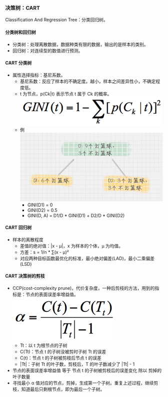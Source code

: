 ### 决策树：CART
Classification And Regression Tree：分类回归树。

#### 分类树和回归树
* 分类树：处理离散数据，数据种类有限的数据，输出的是样本的类别。
* 回归树：对连续型的数值进行预测。

#### CART 分类树
* 属性选择指标：基尼系数。
  * 基尼系数：反应了样本的不确定度。越小，样本之间差异性小，不确定程度低。
  * t 为节点，p(Ck|t) 表示节点 t 属于 Ck 的概率。\
  ![](https://github.com/YubinLiu/GeekTime_DataAnalysis/blob/master/img/基尼系数_公式.png)
  * 例
  ![](https://github.com/YubinLiu/GeekTime_DataAnalysis/blob/master/img/基尼系数_例.jpg)
    * GINI(D1) = 0
    * GINI(D2) = 0.5
    * GINI(D, A) = D1/D * GINI(D1) + D2/D * GINI(D2)

#### CART 回归树
* 样本的离散程度
  * 差值的绝对值：|x - μ|，x 为样本的个体，μ 为均值。
  * 方差：s = 1/n * ∑(x - μ)²
  * 对应两种目标函数最优化的标准，最小绝对偏差(LAD)，最小二乘偏差(LSD)

#### CART 决策树的剪枝
* CCP(cost-complexity prune)，代价复杂度，一种后剪枝的方法，用到的指标是：节点的表面误差率增益值。\
  ![](https://github.com/YubinLiu/GeekTime_DataAnalysis/blob/master/img/CCP_误差指标.png)
  * Tt：以 t 为根节点的子树
  * C(Tt)：节点 t 的子树没被剪时子树 Tt 的误差
  * C(t)：节点 t 的子树被剪枝后节点 t 的误差
  * |Tt|：子树 Tt 的叶子数，剪枝后，T 的叶子数减少了 |Tt| - 1
* 节点的表面误差率增益值 等于 节点 t 的子树被剪枝后的误差变化 除以 剪掉的叶子数量
* 寻找最小 α 值对应的节点，剪掉，生成第一个子树。重复上述过程，继续剪枝，知道最后只剩根节点，即为最后一个子树。
